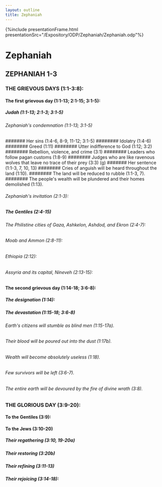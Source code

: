 ```yaml
---
layout: outline
title: Zephaniah
---
```

{%include presentationFrame.html presentationSrc="/Expository/ODP/Zephaniah/Zephaniah.odp"%}

# Zephaniah
## ZEPHANIAH 1-3 
### THE GRIEVOUS DAYS (1:1-3:8): 
####  The first grievous day (1:1-13; 2:1-15; 3:1-5): 
#####  Judah (1:1-13; 2:1-3; 3:1-5) 
######  Zephaniah\'s condemnation (1:1-13; 3:1-5) 
#######  Her sins (1:4-6, 8-9, 11-12; 3:1-5) 
########  Idolatry (1:4-6) 
########  Greed (1:11) 
########  Utter indifference to God (1:12; 3:2) 
########  Rebellion, violence, and crime (3:1) 
########  Leaders who follow pagan customs (1:8-9) 
########  Judges who are like ravenous wolves that leave no trace of their prey (3:3) (g) 
#######  Her sentence (1:1-3, 7, 10, 13) 
########  Cries of anguish will be heard throughout the land (1:10). 
########  The land will be reduced to rubble (1:1-3, 7). 
########  The people\'s wealth will be plundered and their homes demolished (1:13). 
######  Zephaniah\'s invitation (2:1-3): 
#####  The Gentiles (2:4-15) 
######  The Philistine cities of Gaza, Ashkelon, Ashdod, and Ekron (2:4-7): 
######  Moab and Ammon (2:8-11): 
######  Ethiopia (2:12): 
######  Assyria and its capital, Nineveh (2:13-15): 
####  The second grievous day (1:14-18; 3:6-8): 
#####  The designation (1:14): 
#####  The devastation (1:15-18; 3:6-8) 
######  Earth\'s citizens will stumble as blind men (1:15-17a). 
######  Their blood will be poured out into the dust (1:17b). 
######  Wealth will become absolutely useless (1:18). 
######  Few survivors will be left (3:6-7). 
######  The entire earth will be devoured by the fire of divine wrath (3:8). 
### THE GLORIOUS DAY (3:9-20): 
####  To the Gentiles (3:9): 
####  To the Jews (3:10-20) 
#####  Their regathering (3:10, 19-20a) 
#####  Their restoring (3:20b) 
#####  Their refining (3:11-13) 
#####  Their rejoicing (3:14-18): 

